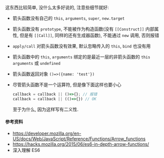 这东西比较简单, 没什么太多好说的, 注意些细节就好:

* 箭头函数没有自己的 `this`, `arguments`, `super`, `new.target`

* 箭头函数没有 `prototype`, 不能被作为构造函数(没有 `[[Construct]]` 内部属性, 但是有 `[[Call]]`, 同样的还有生成器函数), 不能通过 `new` 调用, 否则报错

* `apply/call` 对箭头函数没有效果, 默认忽略传入的 `this`, `bind` 也没有用

* 箭头函数中的 `this`, `arguments` 绑定的是最近一层的非箭头函数的 `this` `arguments` 或 `undefined`

* 箭头函数返回对象 `()=>({name: 'test'})`

* 尽管箭头函数不是一个运算符, 但是像下面这样也要小心

  ```javascript
  callback = callback || ()=>{}; // 报错
  callback = callback || (()=>{}) // OK
  ```

  至于为什么, 因为这样写有二义性.



#### 参考资料

* https://developer.mozilla.org/en-US/docs/Web/JavaScript/Reference/Functions/Arrow_functions
* https://hacks.mozilla.org/2015/06/es6-in-depth-arrow-functions/
* 深入理解 ES6